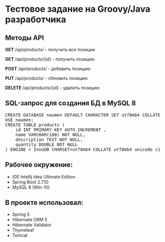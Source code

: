 <h1>Тестовое задание на Groovy/Java разработчика</h1>

<h2>Методы API</h2>
<p><b>GET</b> /api/products/ - получить все позиции</p>
<p><b>GET</b> /api/products/{id} - получить позицию</p>
<p><b>POST</b> /api/products/ - добавить позицию</p>
<p><b>PUT</b> /api/products/ - обновить позицию</p>
<p><b>DELETE</b> /api/products/{id} - удалить позицию</p>

<h2>SQL-запрос для создания БД в MySQL 8</h2>
<pre>
CREATE DATABASE naumen DEFAULT CHARACTER SET utf8mb4 COLLATE utf8mb4_unicode_ci;
USE naumen;
CREATE TABLE products (
	id INT PRIMARY KEY AUTO_INCREMENT ,
	name VARCHAR(100) NOT NULL,
	description TEXT NOT NULL,
	quantity DOUBLE NOT NULL
) ENGINE = InnoDB CHARSET=utf8mb4 COLLATE utf8mb4_unicode_ci;
</pre>
<h2>Рабочее окружение:</h2>
<ul>
<li>IDE Intellij Idea Ultimate Edition</li>
<li>Spring Boot 2.7.10</li>
<li>MySQL 8 (Win-10)</li>
</ul>
<h2>В проекте использовал:</h2>
<ul>
<li>Spring 5</li>
<li>Hibernate ORM 5</li>
<li>Hibernate Validator</li>
<li>Thymeleaf</li>
<li>Tomcat</li>
</ul>
